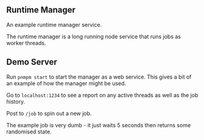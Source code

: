 ## Runtime Manager

An example runtime manager service.

The runtime manager is a long running node service that runs jobs as worker threads.

## Demo Server

Run `pnmpm start` to start the manager as a web service. This gives a bit of an example of how the manager might be used.

Go to `localhost:1234` to see a report on any active threads as well as the job history.

Post to `/job` to spin out a new job.

The example job is very dumb - it just waits 5 seconds then returns some randomised state.
